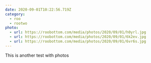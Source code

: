 ```yaml
---
date: 2020-09-01T10:22:56.719Z
category:
  - roo
  - rootwo
photo:
  - url: https://roobottom.com/media/photos/2020/09/01/h0yrl.jpg
  - url: https://roobottom.com/media/photos/2020/09/01/6k2ev.jpg
  - url: https://roobottom.com/media/photos/2020/09/01/6vr6s.jpg
---
```

This is another test with photos
